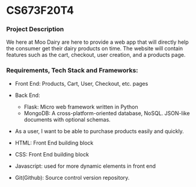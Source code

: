 
# CS673F20T4

### Project Description


We here at Moo Dairy are here to provide a web app that will directly help the consumer get their dairy products on time. The website will contain features such as the cart, checkout, user creation, and a products page.

### Requirements, Tech Stack and Frameworks:

- Front End: Products, Cart, User, Checkout, etc. pages

- Back End: 
  - Flask: Micro web framework written in Python
  - MongoDB: A cross-platform-oriented database, NoSQL. JSON-like documents with optional schemas.

- As a user, I want to be able to purchase products easily and quickly.

- HTML: Front End building block

- CSS: Front End building block

- Javascript: used for more dynamic elements in front end

- Git(Github): Source control version repository.

